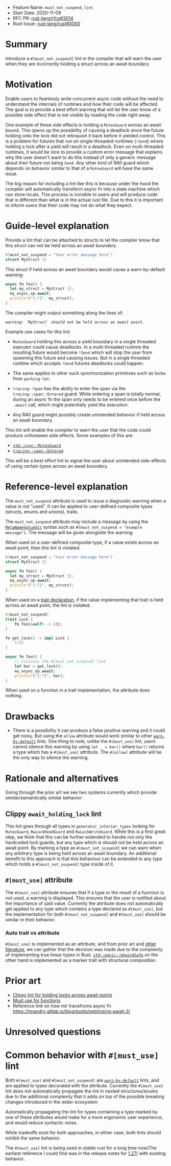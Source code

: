 - Feature Name: `must_not_suspend_lint`
- Start Date: 2020-11-09
- RFC PR: [rust-lang/rfcs#3014](https://github.com/rust-lang/rfcs/pull/3014)
- Rust Issue: [rust-lang/rust#0000](https://github.com/rust-lang/rust/issues/0000)

# Summary
[summary]: #summary

Introduce a `#[must_not_suspend]` lint in the compiler that will warn the user when they are incorrectly holding a struct across an await boundary.

# Motivation
[motivation]: #motivation

Enable users to fearlessly write concurrent async code without the need to understand the internals of runtimes and how their code will be affected. The goal is to provide a best effort warning that will let the user know of a possible side effect that is not visible by reading the code right away.

One example of these side effects is holding a `MutexGuard` across an await bound. This opens up the possibility of causing a deadlock since the future holding onto the lock did not relinquish it back before it yielded control. This is a problem for futures that run on single-threaded runtimes (`!Send`) where holding a lock after a yield will result in a deadlock. Even on multi-threaded runtimes, it would be nice to provide a custom error message that explains why the user doesn't want to do this instead of only a generic message about their future not being `Send`. Any other kind of RAII guard which depends on behavior similar to that of a `MutexGuard` will have the same issue.

The big reason for including a lint like this is because under the hood the compiler will automatically transform async fn into a state machine which can store locals. This process is invisible to users and will produce code that is different than what is in the actual rust file. Due to this it is important to inform users that their code may not do what they expect.

# Guide-level explanation
[guide-level-explanation]: #guide-level-explanation

Provide a lint that can be attached to structs to let the compiler know that this struct can not be held across an await boundary.

```rust
#[must_not_suspend = "Your error message here"]
struct MyStruct {}
```

This struct if held across an await boundary would cause a warn-by-default warning:

```rust
async fn foo() {
  let my_struct = MyStruct {};
  my_async_op.await;
  println!("{:?}", my_struct);
}
```

The compiler might output something along the lines of:

```
warning: `MyStruct` should not be held across an await point.
```

Example use cases for this lint:

- `MutexGuard` holding this across a yield boundary in a single threaded executor could cause deadlocks. In a multi-threaded runtime the resulting future would become `!Send` which will stop the user from spawning this future and causing issues. But in a single threaded runtime which accepts `!Send` futures deadlocks could happen.

- The same applies to other such synchronization primitives such as locks from `parking-lot`.

- `tracing::Span` has the ability to enter the span via the `tracing::span::Entered` guard. While entering a span is totally normal, during an async fn the span only needs to be entered once before the `.await` call, which might potentially yield the execution.

- Any RAII guard might possibly create unintended behavior if held across an await boundary.

This lint will enable the compiler to warn the user that the code could produce unforeseen side effects. Some examples of this are:

- [`std::sync::MutexGuard`](https://doc.rust-lang.org/std/sync/struct.MutexGuard.html)
- [`tracing::span::Entered`](https://docs.rs/tracing/0.1.15/tracing/span/struct.Entered.html)

This will be a best effort lint to signal the user about unintended side-effects of using certain types across an await boundary.

# Reference-level explanation
[reference-level-explanation]: #reference-level-explanation

The `must_not_suspend` attribute is used to issue a diagnostic warning when a value is not "used". It can be applied to user-defined composite types (structs, enums and unions), traits.

The `must_not_suspend` attribute may include a message by using the [`MetaNameValueStr`] syntax such as `#[must_not_suspend = "example message"]`.  The message will be given alongside the warning.

When used on a user-defined composite type, if a value exists across an await point, then this lint is violated.


```rust
#[must_not_suspend = "Your error message here"]
struct MyStruct {}

async fn foo() {
  let my_struct = MyStruct {};
  my_async_op.await;
  println!("{:?}", my_struct);
}
```

When used on a [trait declaration], if the value implementing that trait is held across an await point, the lint is violated.

```rust
#[must_not_suspend]
trait Lock {
    fn foo(&self) -> i32;
}

fn get_lock() -> impl Lock {
    1i32
}

async fn foo() {
    // violates the #[must_not_suspend] lint
    let bar = get_lock();
    my_async_op.await;
    println!("{:?}", bar);
}
```

When used on a function in a trait implementation, the attribute does nothing.

[`MetaNameValueStr`]: https://doc.rust-lang.org/reference/attributes.html#meta-item-attribute-syntax
[trait declaration]: https://doc.rust-lang.org/reference/items/traits.html

# Drawbacks
[drawbacks]: #drawbacks

- There is a possibility it can produce a false positive warning and it could get noisy. But using the `allow` attribute would work similar to other [`warn-by-default`] lints. One thing to note, unlike the `#[must_use]` lint, users cannot silence this warning by using `let _ = bar()` where `bar()` returns a type which has a `#[must_use]` attribute. The `#[allow]` attribute will be the only way to silence the warning.

[`warn-by-default`]: https://doc.rust-lang.org/rustc/lints/listing/warn-by-default.html

# Rationale and alternatives
[rationale-and-alternatives]: #rationale-and-alternatives

Going through the prior art we see two systems currently which provide similar/semantically similar behavior:

## Clippy `await_holding_lock` lint
This lint goes through all types in `generator_interior_types` looking for `MutexGuard`, `RwLockReadGuard` and `RwLockWriteGuard`. While this is a first great step, we think that this can be further extended to handle not only the hardcoded lock guards, but any type which is should not be held across an await point. By marking a type as `#[must_not_suspend]` we can warn when any arbitrary type is being held across an await boundary. An additional benefit to this approach is that this behaviour can be extended to any type which holds a `#[must_not_suspend]` type inside of it.

## `#[must_use]` attribute
The `#[must_use]` attribute ensures that if a type or the result of a function is not used, a warning is displayed. This ensures that the user is notified about the importance of said value. Currently the attribute does not automatically get applied to any type which contains a type declared as `#[must_use]`, but the implementation for both `#[must_not_suspend]` and `#[must_use]` should be similar in their behavior.

### Auto trait vs attribute
`#[must_use]` is implemented as an attribute, and from prior art and [other literature][linear-types], we can gather that the decision was made due to the complexity of implementing true linear types in Rust. [`std::panic::UnwindSafe`][UnwindSafe] on the other hand is implemented as a marker trait with structural composition.

[linear-types]: https://gankra.github.io/blah/linear-rust/
[UnwindSafe]: https://doc.rust-lang.org/std/panic/trait.UnwindSafe.html

# Prior art
[prior-art]: #prior-art

* [Clippy lint for holding locks across await points](https://github.com/rust-lang/rust-clippy/pull/5439)
* [Must use for functions](https://github.com/iopq/rfcs/blob/f4b68532206f0a3e0664877841b407ab1302c79a/text/1940-must-use-functions.md)
* Reference link on how mir transfroms async fn https://tmandry.gitlab.io/blog/posts/optimizing-await-2/
# Unresolved questions
[unresolved-questions]: #unresolved-questions


# Common behavior with `#[must_use]` lint

Both `#[must_use]` and `#[must_not_suspend]` are [`warn-by-default`] lints, and are applied to types decorated with the attribute. Currently the `#[must_use]` lint does not automatically propagate the lint in nested structures/enums due to the additional complexity that it adds on top of the possible breaking changes introduced in the wider ecosystem

Automatically propagating the lint for types containing a type marked by one of these attributes would make for a more ergonomic user experience, and would reduce syntactic noise.

While tradeoffs exist for both approaches, in either case, both lints should exhibit the same behavior.

The `#[must_use]` lint is being used in stable rust for a long time now(The earliest reference I could find was in the release notes for [1.27]) with existing behavior.

[1.27]: https://github.com/rust-lang/rust/blob/master/RELEASES.md#version-1270-2018-06-21
